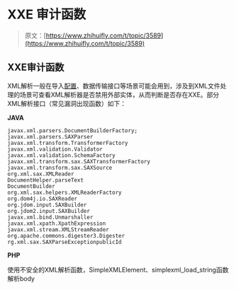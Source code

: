 # XXE 审计函数

> 原文：[https://www.zhihuifly.com/t/topic/3589](https://www.zhihuifly.com/t/topic/3589)

## XXE审计函数

XML解析一般在导入[配置](http://www.liuhaihua.cn/archives/tag/%E9%85%8D%E7%BD%AE)、数据传输接口等场景可能会用到，涉及到XML文件处理的场景可查看XML解析器是否禁用外部实体，从而判断是否存在XXE。部分XML解析接口（常见漏洞出现函数）如下：

**JAVA**

```
javax.xml.parsers.DocumentBuilderFactory;
javax.xml.parsers.SAXParser
javax.xml.transform.TransformerFactory
javax.xml.validation.Validator
javax.xml.validation.SchemaFactory
javax.xml.transform.sax.SAXTransformerFactory
javax.xml.transform.sax.SAXSource
org.xml.sax.XMLReader
DocumentHelper.parseText
DocumentBuilder
org.xml.sax.helpers.XMLReaderFactory
org.dom4j.io.SAXReader
org.jdom.input.SAXBuilder
org.jdom2.input.SAXBuilder
javax.xml.bind.Unmarshaller
javax.xml.xpath.XpathExpression
javax.xml.stream.XMLStreamReader
org.apache.commons.digester3.Digester
rg.xml.sax.SAXParseExceptionpublicId 
```

**PHP**

使用不安全的XML解析函数，SimpleXMLElement、simplexml_load_string函数解析body